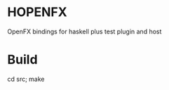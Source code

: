 HOPENFX
=========

OpenFX bindings for haskell plus test plugin and host

Build
=======

cd src; make


